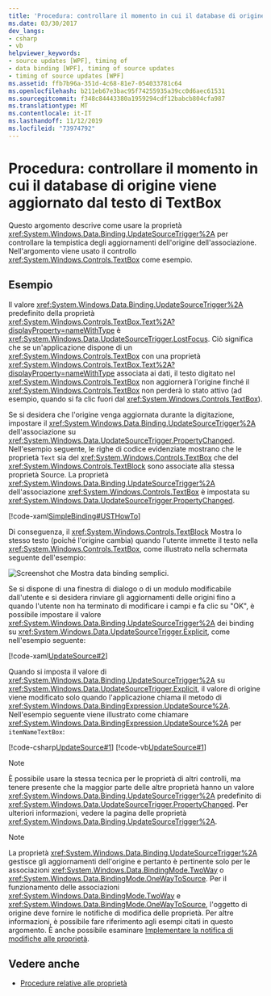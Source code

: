 ```yaml
---
title: 'Procedura: controllare il momento in cui il database di origine viene aggiornato dal testo di TextBox'
ms.date: 03/30/2017
dev_langs:
- csharp
- vb
helpviewer_keywords:
- source updates [WPF], timing of
- data binding [WPF], timing of source updates
- timing of source updates [WPF]
ms.assetid: ffb7b96a-351d-4c68-81e7-054033781c64
ms.openlocfilehash: b211eb67e3bac95f74255935a39cc0d6aec61531
ms.sourcegitcommit: f348c84443380a1959294cdf12babcb804cfa987
ms.translationtype: MT
ms.contentlocale: it-IT
ms.lasthandoff: 11/12/2019
ms.locfileid: "73974792"
---
```

# <a name="how-to-control-when-the-textbox-text-updates-the-source"></a>Procedura: controllare il momento in cui il database di origine viene aggiornato dal testo di TextBox
Questo argomento descrive come usare la proprietà <xref:System.Windows.Data.Binding.UpdateSourceTrigger%2A> per controllare la tempistica degli aggiornamenti dell'origine dell'associazione. Nell'argomento viene usato il controllo <xref:System.Windows.Controls.TextBox> come esempio.

## <a name="example"></a>Esempio
 Il valore <xref:System.Windows.Data.Binding.UpdateSourceTrigger%2A> predefinito della proprietà <xref:System.Windows.Controls.TextBox.Text%2A?displayProperty=nameWithType> è <xref:System.Windows.Data.UpdateSourceTrigger.LostFocus>. Ciò significa che se un'applicazione dispone di un <xref:System.Windows.Controls.TextBox> con una proprietà <xref:System.Windows.Controls.TextBox.Text%2A?displayProperty=nameWithType> associata ai dati, il testo digitato nel <xref:System.Windows.Controls.TextBox> non aggiornerà l'origine finché il <xref:System.Windows.Controls.TextBox> non perderà lo stato attivo (ad esempio, quando si fa clic fuori dal <xref:System.Windows.Controls.TextBox>).

 Se si desidera che l'origine venga aggiornata durante la digitazione, impostare il <xref:System.Windows.Data.Binding.UpdateSourceTrigger%2A> dell'associazione su <xref:System.Windows.Data.UpdateSourceTrigger.PropertyChanged>. Nell'esempio seguente, le righe di codice evidenziate mostrano che le proprietà `Text` sia del <xref:System.Windows.Controls.TextBox> che del <xref:System.Windows.Controls.TextBlock> sono associate alla stessa proprietà Source. La proprietà <xref:System.Windows.Data.Binding.UpdateSourceTrigger%2A> dell'associazione <xref:System.Windows.Controls.TextBox> è impostata su <xref:System.Windows.Data.UpdateSourceTrigger.PropertyChanged>.

 [!code-xaml[SimpleBinding#USTHowTo](~/samples/snippets/visualbasic/VS_Snippets_Wpf/SimpleBinding/VisualBasic/Page1.xaml?highlight=33-39,41-42)]

 Di conseguenza, il <xref:System.Windows.Controls.TextBlock> Mostra lo stesso testo (poiché l'origine cambia) quando l'utente immette il testo nella <xref:System.Windows.Controls.TextBox>, come illustrato nella schermata seguente dell'esempio:

 ![Screenshot che Mostra data binding semplici.](./media/how-to-control-when-the-textbox-text-updates-the-source/data-binding-simple-binding-sample.png)

 Se si dispone di una finestra di dialogo o di un modulo modificabile dall'utente e si desidera rinviare gli aggiornamenti delle origini fino a quando l'utente non ha terminato di modificare i campi e fa clic su "OK", è possibile impostare il valore <xref:System.Windows.Data.Binding.UpdateSourceTrigger%2A> dei binding su <xref:System.Windows.Data.UpdateSourceTrigger.Explicit>, come nell'esempio seguente:

 [!code-xaml[UpdateSource#2](~/samples/snippets/csharp/VS_Snippets_Wpf/UpdateSource/CSharp/Window1.xaml#2)]

 Quando si imposta il valore di <xref:System.Windows.Data.Binding.UpdateSourceTrigger%2A> su <xref:System.Windows.Data.UpdateSourceTrigger.Explicit>, il valore di origine viene modificato solo quando l'applicazione chiama il metodo di <xref:System.Windows.Data.BindingExpression.UpdateSource%2A>. Nell'esempio seguente viene illustrato come chiamare <xref:System.Windows.Data.BindingExpression.UpdateSource%2A> per `itemNameTextBox`:

 [!code-csharp[UpdateSource#1](~/samples/snippets/csharp/VS_Snippets_Wpf/UpdateSource/CSharp/Window1.xaml.cs#1)]
 [!code-vb[UpdateSource#1](~/samples/snippets/visualbasic/VS_Snippets_Wpf/UpdateSource/VisualBasic/Window1.xaml.vb#1)]

> [!NOTE]
> È possibile usare la stessa tecnica per le proprietà di altri controlli, ma tenere presente che la maggior parte delle altre proprietà hanno un valore <xref:System.Windows.Data.Binding.UpdateSourceTrigger%2A> predefinito di <xref:System.Windows.Data.UpdateSourceTrigger.PropertyChanged>. Per ulteriori informazioni, vedere la pagina delle proprietà <xref:System.Windows.Data.Binding.UpdateSourceTrigger%2A>.

> [!NOTE]
> La proprietà <xref:System.Windows.Data.Binding.UpdateSourceTrigger%2A> gestisce gli aggiornamenti dell'origine e pertanto è pertinente solo per le associazioni <xref:System.Windows.Data.BindingMode.TwoWay> o <xref:System.Windows.Data.BindingMode.OneWayToSource>. Per il funzionamento delle associazioni <xref:System.Windows.Data.BindingMode.TwoWay> e <xref:System.Windows.Data.BindingMode.OneWayToSource>, l'oggetto di origine deve fornire le notifiche di modifica delle proprietà. Per altre informazioni, è possibile fare riferimento agli esempi citati in questo argomento. È anche possibile esaminare [Implementare la notifica di modifiche alle proprietà](how-to-implement-property-change-notification.md).

## <a name="see-also"></a>Vedere anche

- [Procedure relative alle proprietà](data-binding-how-to-topics.md)
